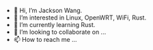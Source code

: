 - 👋 Hi, I’m Jackson Wang.
- 👀 I’m interested in Linux, OpenWRT, WiFi, Rust.
- 🌱 I’m currently learning Rust.
- 💞️ I’m looking to collaborate on ...
- 📫 How to reach me ...

<!---
jw-jasonwang/jw-jasonwang is a ✨ special ✨ repository because its `README.md` (this file) appears on your GitHub profile.
You can click the Preview link to take a look at your changes.
--->
